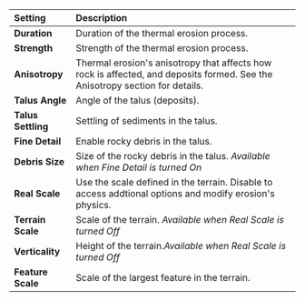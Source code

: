 | Setting            | Description                                                                                                                  |
| :----------------- | :--------------------------------------------------------------------------------------------------------------------------- |
| **Duration**       | Duration of the thermal erosion process.                                                                                     |
| **Strength**       | Strength of the thermal erosion process.                                                                                     |
| **Anisotropy**     | Thermal erosion's anisotropy that affects how rock is affected, and deposits formed. See the Anisotropy section for details. |
| **Talus Angle**    | Angle of the talus (deposits).                                                                                               |
| **Talus Settling** | Settling of sediments in the talus.                                                                                          |
| **Fine Detail**    | Enable rocky debris in the talus.                                                                                            |
| **Debris Size**    | Size of the rocky debris in the talus. *Available when Fine Detail is turned On*                                             |
| **Real Scale**     | Use the scale defined in the terrain. Disable to access addtional options and modify erosion's physics.                      |
| **Terrain Scale**  | Scale of the terrain. *Available when Real Scale is turned Off*                                                              |
| **Verticality**    | Height of the terrain.*Available when Real Scale is turned Off*                                                              |
| **Feature Scale**  | Scale of the largest feature in the terrain.                                                                                 |